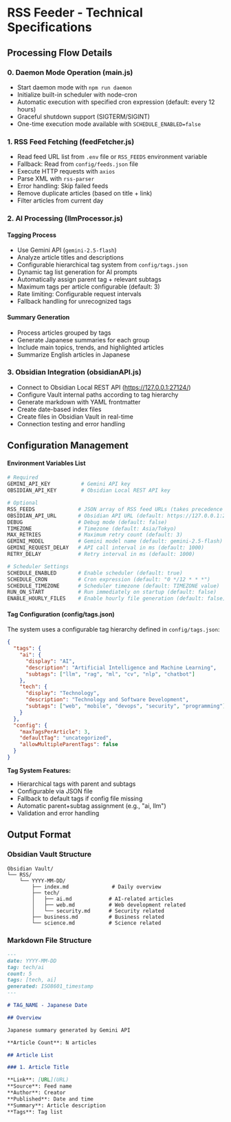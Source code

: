 # RSS Feeder - Technical Specifications

## Processing Flow Details

### 0. Daemon Mode Operation (main.js)

- Start daemon mode with `npm run daemon`
- Initialize built-in scheduler with node-cron
- Automatic execution with specified cron expression (default: every 12 hours)
- Graceful shutdown support (SIGTERM/SIGINT)
- One-time execution mode available with `SCHEDULE_ENABLED=false`

### 1. RSS Feed Fetching (feedFetcher.js)

- Read feed URL list from `.env` file or `RSS_FEEDS` environment variable
- Fallback: Read from `config/feeds.json` file
- Execute HTTP requests with `axios`
- Parse XML with `rss-parser`
- Error handling: Skip failed feeds
- Remove duplicate articles (based on title + link)
- Filter articles from current day

### 2. AI Processing (llmProcessor.js)

#### Tagging Process

- Use Gemini API (`gemini-2.5-flash`)
- Analyze article titles and descriptions
- Configurable hierarchical tag system from `config/tags.json`
- Dynamic tag list generation for AI prompts
- Automatically assign parent tag + relevant subtags
- Maximum tags per article configurable (default: 3)
- Rate limiting: Configurable request intervals
- Fallback handling for unrecognized tags

#### Summary Generation

- Process articles grouped by tags
- Generate Japanese summaries for each group
- Include main topics, trends, and highlighted articles
- Summarize English articles in Japanese

### 3. Obsidian Integration (obsidianAPI.js)

- Connect to Obsidian Local REST API (https://127.0.0.1:27124/)
- Configure Vault internal paths according to tag hierarchy
- Generate markdown with YAML frontmatter
- Create date-based index files
- Create files in Obsidian Vault in real-time
- Connection testing and error handling

## Configuration Management

#### Environment Variables List

```bash
# Required
GEMINI_API_KEY          # Gemini API key
OBSIDIAN_API_KEY        # Obsidian Local REST API key

# Optional
RSS_FEEDS              # JSON array of RSS feed URLs (takes precedence over feeds.json)
OBSIDIAN_API_URL       # Obsidian API URL (default: https://127.0.0.1:27124/)
DEBUG                  # Debug mode (default: false)
TIMEZONE               # Timezone (default: Asia/Tokyo)
MAX_RETRIES            # Maximum retry count (default: 3)
GEMINI_MODEL           # Gemini model name (default: gemini-2.5-flash)
GEMINI_REQUEST_DELAY   # API call interval in ms (default: 1000)
RETRY_DELAY            # Retry interval in ms (default: 1000)

# Scheduler Settings
SCHEDULE_ENABLED       # Enable scheduler (default: true)
SCHEDULE_CRON          # Cron expression (default: "0 */12 * * *")
SCHEDULE_TIMEZONE      # Scheduler timezone (default: TIMEZONE value)
RUN_ON_START           # Run immediately on startup (default: false)
ENABLE_HOURLY_FILES    # Enable hourly file generation (default: false)
```

#### Tag Configuration (config/tags.json)

The system uses a configurable tag hierarchy defined in `config/tags.json`:

```json
{
  "tags": {
    "ai": {
      "display": "AI",
      "description": "Artificial Intelligence and Machine Learning",
      "subtags": ["llm", "rag", "ml", "cv", "nlp", "chatbot"]
    },
    "tech": {
      "display": "Technology",
      "description": "Technology and Software Development",
      "subtags": ["web", "mobile", "devops", "security", "programming"]
    }
  },
  "config": {
    "maxTagsPerArticle": 3,
    "defaultTag": "uncategorized",
    "allowMultipleParentTags": false
  }
}
```

**Tag System Features:**

- Hierarchical tags with parent and subtags
- Configurable via JSON file
- Fallback to default tags if config file missing
- Automatic parent+subtag assignment (e.g., "ai, llm")
- Validation and error handling

## Output Format

### Obsidian Vault Structure

```
Obsidian Vault/
└── RSS/
    └── YYYY-MM-DD/
        ├── index.md              # Daily overview
        ├── tech/
        │   ├── ai.md            # AI-related articles
        │   ├── web.md           # Web development related
        │   └── security.md      # Security related
        ├── business.md          # Business related
        └── science.md           # Science related
```

### Markdown File Structure

```markdown
---
date: YYYY-MM-DD
tag: tech/ai
count: 5
tags: [tech, ai]
generated: ISO8601_timestamp
---

# TAG_NAME - Japanese Date

## Overview

Japanese summary generated by Gemini API

**Article Count**: N articles

## Article List

### 1. Article Title

**Link**: [URL](URL)
**Source**: Feed name
**Author**: Creator
**Published**: Date and time
**Summary**: Article description
**Tags**: Tag list
```
